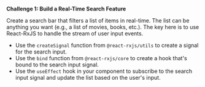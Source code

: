 **Challenge 1: Build a Real-Time Search Feature**

Create a search bar that filters a list of items in real-time. The list can be anything you want (e.g., a list of movies, books, etc.). The key here is to use React-RxJS to handle the stream of user input events.

- Use the `createSignal` function from `@react-rxjs/utils` to create a signal for the search input.
- Use the `bind` function from `@react-rxjs/core` to create a hook that's bound to the search input signal.
- Use the `useEffect` hook in your component to subscribe to the search input signal and update the list based on the user's input.
